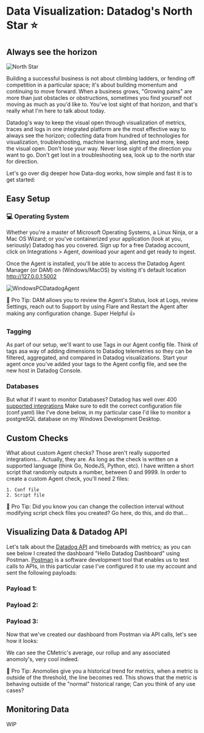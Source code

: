 
# Data Visualization: Datadog's North Star :star:
## Always see the horizon
![North Star](http://cdn.lowgif.com/full/4c0f211082b1edb6-.gif)

Building a successful business is not about climbing ladders, or fending off competition in a particular space; it's about building momentum and continuing to move forward.
When a business grows, "Growing pains" are more than just obstacles or obstructions, sometimes you find yourself not moving as much as you'd like to. 
You've lost sight of that horizon, and that's really what I'm here to talk about today.

Datadog's way to keep the visual open through visualization of metrics, traces and logs in one integrated platform are the most effective way to always see the horizon; collecting data
from hundred of technologies for visualization, troubleshooting, machine learning, alerting and more, keep the visual open. Don't lose your way.
Never lose sight of the direction you want to go. Don't get lost in a troubleshooting sea, look up to the north star for direction.

Let's go over dig deeper how Data-dog works, how simple and fast it is to get started:

## Easy Setup
### :computer: Operating System 
Whether you're a master of Microsoft Operating Systems, a Linux Ninja, or a Mac OS Wizard; or you've containerized your application (look at you, seriously) Datadog has you covered. Sign up for a free Datadog account, click on Integrations > Agent, download your agent and get ready to ingest.

Once the Agent is installed, you'll be able to access the Datadog Agent Manager (or DAM) on (Windows/MacOS) by visiting it's default location http://127.0.0.1:5002

![WindowsPCDatadogAgent](https://imgur.com/a/85pW91C)

:high_brightness: Pro Tip:
DAM allows you to review the Agent's Status, look at Logs, review Settings, reach out to Support by using Flare and Restart the Agent after making any configuration change. Super Helpful  :thumbsup:

### Tagging
As part of our setup, we'll want to use Tags in our Agent config file. Think of tags asa way of adding dimensions to Datadog telemetries so they can be filtered, aggregated, and
compared in Datadog visualizations. Start your agent once you've added your tags to the Agent config file, and see the new host in Datadog Console.

### Databases
But what if I want to monitor Databases? 
Datadog has well over 400 [supported integrations](https://docs.datadoghq.com/integrations/)
Make sure to edit the correct configuration file (conf.yaml) like I've done below, in my particular case I'd like to monitor a postgreSQL database on my Windows Development Desktop.

## Custom Checks
What about custom Agent checks? Those aren't really supported integrations...
Actually, they are. As long as the check is written on a supported language (think Go, NodeJS, Python, etc). I have written a short script that randomly outputs a number, between 0 and 9999.
In order to create a custom Agent check, you'll need 2 files:

    1. Conf file
    2. Script file

:high_brightness: Pro Tip:
Did you know you can change the collection interval without modifying script check files you created?
Go here, do this, and do that...

## Visualizing Data & Datadog API
Let's talk about the [Datadog API](https://docs.datadoghq.com/api/) and timeboards with metrics; as you can see below I created the dashboard "Hello Datadog Dashboard" using Postman.
[Postman](https://www.postman.com/) is a software development tool that enables us to test calls to APIs, in this particular case I've configured it to use my account and sent the following payloads:

### Payload 1:
### Payload 2:
### Payload 3:

Now that we've created our dashboard from Postman via API calls, let's see how it looks:

We can see the CMetric's average, our rollup and any associated anomoly's, very cool indeed.

:high_brightness: Pro Tip:
Anomolies give you a historical trend for metrics, when a metric is outside of the threshold, the line becomes red.
This shows that the metric is behaving outside of the "normal" historical range; Can you think of any use cases?

## Monitoring Data
WIP

